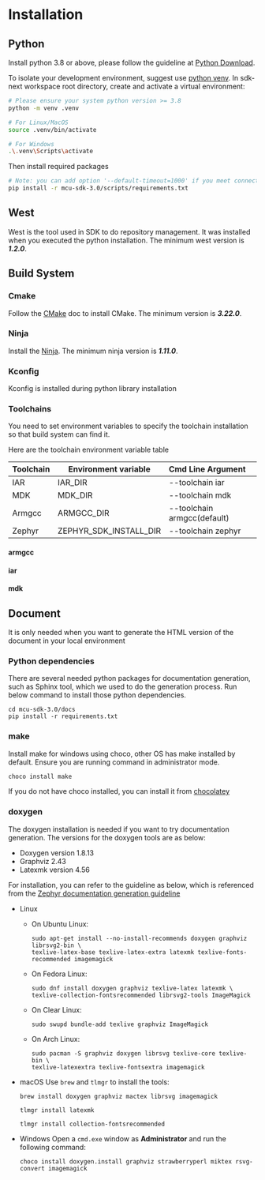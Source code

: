 # Installation

## Python

Install python 3.8 or above, please follow the guideline at [Python Download](https://wiki.python.org/moin/BeginnersGuide/Download).

To isolate your development environment, suggest use [python venv](https://docs.python.org/3/library/venv.html).
In sdk-next workspace root directory, create and activate a virtual environment:

```bash
# Please ensure your system python version >= 3.8
python -m venv .venv

# For Linux/MacOS
source .venv/bin/activate

# For Windows
.\.venv\Scripts\activate
```

Then install required packages

```bash
# Note: you can add option '--default-timeout=1000' if you meet connection issue.
pip install -r mcu-sdk-3.0/scripts/requirements.txt
```

## West

West is the tool used in SDK to do repository management. It was installed when you executed the python installation. The minimum west version is ***1.2.0***.

## Build System

### Cmake

Follow the [CMake](https://cmake.org/getting-started/) doc to install CMake. The minimum version is ***3.22.0***.

### Ninja

Install the [Ninja](https://ninja-build.org/). The minimum ninja version is ***1.11.0***.

### Kconfig

Kconfig is installed during python library installation

### Toolchains

You need to set environment variables to specify the toolchain installation so that build system can find it.

Here are the toolchain environment variable table

| Toolchain | Environment variable   | Cmd Line Argument           |
| --------- | ---------------------- | :-------------------------- |
| IAR       | IAR_DIR                | --toolchain iar             |
| MDK       | MDK_DIR                | --toolchain mdk             |
| Armgcc    | ARMGCC_DIR             | --toolchain armgcc(default) |
| Zephyr    | ZEPHYR_SDK_INSTALL_DIR | --toolchain zephyr          |

#### armgcc


#### iar


#### mdk


## Document

It is only needed when you want to generate the HTML version of the document in your local environment

### Python dependencies

There are several needed python packages for documentation generation, such as Sphinx tool, which we used to do the generation process. Run below command to install those python dependencies.
```
cd mcu-sdk-3.0/docs
pip install -r requirements.txt
```

### make

Install make for windows using choco, other OS has make installed by default. Ensure you are running command in administrator mode.
```cmd
choco install make
```
If you do not have choco installed, you can install it from [chocolatey](https://chocolatey.org/install)

### doxygen

The doxygen installation is needed if you want to try documentation generation. The versions for the doxygen tools are as below:
- Doxygen version 1.8.13
- Graphviz 2.43
- Latexmk version 4.56

For installation, you can refer to the guideline as below, which is referenced from the [Zephyr documentation generation guideline](https://docs.zephyrproject.org/latest/contribute/documentation/generation.html#installing-the-documentation-processors)
- Linux
  - On Ubuntu Linux:
	```
	sudo apt-get install --no-install-recommends doxygen graphviz librsvg2-bin \
	texlive-latex-base texlive-latex-extra latexmk texlive-fonts-recommended imagemagick
    ```
	
  - On Fedora Linux:
	```
	sudo dnf install doxygen graphviz texlive-latex latexmk \
	texlive-collection-fontsrecommended librsvg2-tools ImageMagick
    ```	

  - On Clear Linux:
	```
	sudo swupd bundle-add texlive graphviz ImageMagick
	```	
	
  - On Arch Linux:
	```
	sudo pacman -S graphviz doxygen librsvg texlive-core texlive-bin \
	texlive-latexextra texlive-fontsextra imagemagick
	```

- macOS
  Use ``brew`` and ``tlmgr`` to install the tools:
  ```
  brew install doxygen graphviz mactex librsvg imagemagick
  ```
  ```
  tlmgr install latexmk
  ```
  ```
  tlmgr install collection-fontsrecommended
  ```

- Windows
  Open a ``cmd.exe`` window as **Administrator** and run the following command:
  ```
  choco install doxygen.install graphviz strawberryperl miktex rsvg-convert imagemagick
  ```
